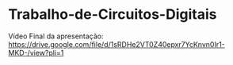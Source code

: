 # Trabalho-de-Circuitos-Digitais
Vídeo Final da apresentação: https://drive.google.com/file/d/1sRDHe2VT0Z40epxr7YcKnvn0Ir1-MKD-/view?pli=1
